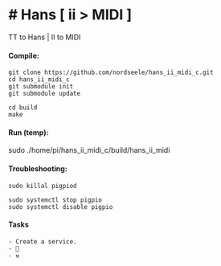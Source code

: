 # # Hans [ ii > MIDI ]

TT to Hans | II to MIDI

#### Compile:

    git clone https://github.com/nordseele/hans_ii_midi_c.git
    cd hans_ii_midi_c
    git submodule init
    git submodule update

    cd build
    make

#### Run (temp):

sudo ./home/pi/hans_ii_midi_c/build/hans_ii_midi

#### Troubleshooting: 

    sudo killal pigpiod 

    sudo systemctl stop pigpio
    sudo systemctl disable pigpio

#### Tasks

    - Create a service. 
    - 🧹
    - ⚒